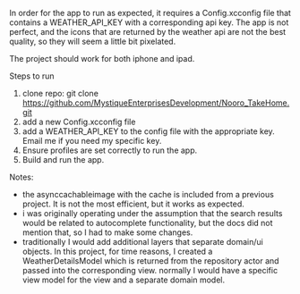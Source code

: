 In order for the app to run as expected, it requires a Config.xcconfig file that contains a WEATHER_API_KEY with a corresponding api key.
The app is not perfect, and the icons that are returned by the weather api are not the best quality, so they will seem a little bit 
pixelated.

The project should work for both iphone and ipad.

Steps to run

1. clone repo: git clone https://github.com/MystiqueEnterprisesDevelopment/Nooro_TakeHome.git
2. add a new Config.xcconfig file
3. add a WEATHER_API_KEY to the config file with the appropriate key. Email me if you need my specific key.
4. Ensure profiles are set correctly to run the app.
5. Build and run the app.


Notes:

- the asynccachableimage with the cache is included from a previous project. It is not the most efficient, but it works as expected.
- i was originally operating under the assumption that the search results would be related to autocomplete functionality, but the docs did 
not mention that, so I had to make some changes.
- traditionally I would add additional layers that separate domain/ui objects. In this project, for time reasons, I created a 
WeatherDetailsModel which is returned from the 
repository actor and passed into the corresponding view. normally I would have a specific view model for the view and a separate domain 
model.
